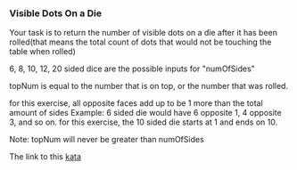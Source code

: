 ### Visible Dots On a Die

Your task is to return the number of visible dots on a die after it has been rolled(that means the total count of dots that would not be touching the table when rolled)

6, 8, 10, 12, 20 sided dice are the possible inputs for "numOfSides"

topNum is equal to the number that is on top, or the number that was rolled.

for this exercise, all opposite faces add up to be 1 more than the total amount of sides Example: 6 sided die would have 6 opposite 1, 4 opposite 3, and so on. for this exercise, the 10 sided die starts at 1 and ends on 10.

Note: topNum will never be greater than numOfSides

The link to this [kata](https://www.codewars.com/kata/visible-dots-on-a-die/java)
